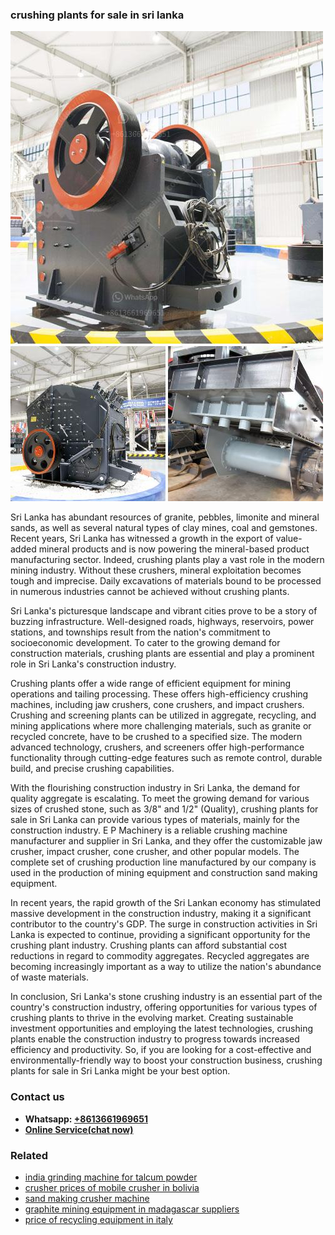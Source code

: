 <h3>crushing plants for sale in sri lanka</h3><img src='1706755717.jpg' alt=''><p>Sri Lanka has abundant resources of granite, pebbles, limonite and mineral sands, as well as several natural types of clay mines, coal and gemstones. Recent years, Sri Lanka has witnessed a growth in the export of value-added mineral products and is now powering the mineral-based product manufacturing sector. Indeed, crushing plants play a vast role in the modern mining industry. Without these crushers, mineral exploitation becomes tough and imprecise. Daily excavations of materials bound to be processed in numerous industries cannot be achieved without crushing plants.</p><p>Sri Lanka's picturesque landscape and vibrant cities prove to be a story of buzzing infrastructure. Well-designed roads, highways, reservoirs, power stations, and townships result from the nation's commitment to socioeconomic development. To cater to the growing demand for construction materials, crushing plants are essential and play a prominent role in Sri Lanka's construction industry.</p><p>Crushing plants offer a wide range of efficient equipment for mining operations and tailing processing. These offers high-efficiency crushing machines, including jaw crushers, cone crushers, and impact crushers. Crushing and screening plants can be utilized in aggregate, recycling, and mining applications where more challenging materials, such as granite or recycled concrete, have to be crushed to a specified size. The modern advanced technology, crushers, and screeners offer high-performance functionality through cutting-edge features such as remote control, durable build, and precise crushing capabilities. </p><p>With the flourishing construction industry in Sri Lanka, the demand for quality aggregate is escalating. To meet the growing demand for various sizes of crushed stone, such as 3/8" and 1/2" (Quality), crushing plants for sale in Sri Lanka can provide various types of materials, mainly for the construction industry. E P Machinery is a reliable crushing machine manufacturer and supplier in Sri Lanka, and they offer the customizable jaw crusher, impact crusher, cone crusher, and other popular models. The complete set of crushing production line manufactured by our company is used in the production of mining equipment and construction sand making equipment.</p><p>In recent years, the rapid growth of the Sri Lankan economy has stimulated massive development in the construction industry, making it a significant contributor to the country's GDP. The surge in construction activities in Sri Lanka is expected to continue, providing a significant opportunity for the crushing plant industry. Crushing plants can afford substantial cost reductions in regard to commodity aggregates. Recycled aggregates are becoming increasingly important as a way to utilize the nation's abundance of waste materials.</p><p>In conclusion, Sri Lanka's stone crushing industry is an essential part of the country's construction industry, offering opportunities for various types of crushing plants to thrive in the evolving market. Creating sustainable investment opportunities and employing the latest technologies, crushing plants enable the construction industry to progress towards increased efficiency and productivity. So, if you are looking for a cost-effective and environmentally-friendly way to boost your construction business, crushing plants for sale in Sri Lanka might be your best option.</p><h3>Contact us</h3><ul><li><strong>Whatsapp:&nbsp;<a href="https://wa.me/8613661969651">+8613661969651</a></strong></li><li><a href="https://swt.shibang-china.com/?git&amp;zhl&amp;crushing plants for sale in sri lanka"><strong>Online Service(chat now)</strong></a></li></ul><h3>Related</h3><ul><li><a href='india grinding machine for talcum powder.md'>india grinding machine for talcum powder</a></li><li><a href='crusher prices of mobile crusher in bolivia.md'>crusher prices of mobile crusher in bolivia</a></li><li><a href='sand making crusher machine.md'>sand making crusher machine</a></li><li><a href='graphite mining equipment in madagascar suppliers.md'>graphite mining equipment in madagascar suppliers</a></li><li><a href='price of recycling equipment in italy.md'>price of recycling equipment in italy</a></li></ul>